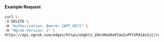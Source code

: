 <!-- Code generated for API Clients. DO NOT EDIT. -->

#### Example Request

```bash
curl \
-X DELETE \
-H "Authorization: Bearer {API_KEY}" \
-H "Ngrok-Version: 2" \
https://api.ngrok.com/edges/https/edghts_2bhsMoU8a9lUwIsPFtVPA1AsSjC/routes/edghtsrt_2bhsMn4Gfj5Yhz2FitztvJO4weu/jwt_validation
```
